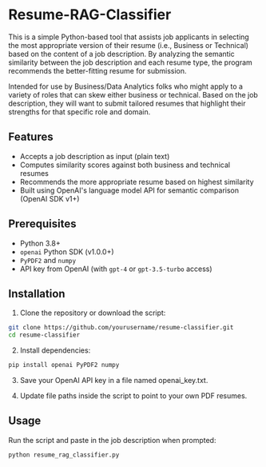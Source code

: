 # Resume-RAG-Classifier

This is a simple Python-based tool that assists job applicants in selecting the most appropriate version of their resume (i.e., Business or Technical) based on the content of a job description. By analyzing the semantic similarity between the job description and each resume type, the program recommends the better-fitting resume for submission.

Intended for use by Business/Data Analytics folks who might apply to a variety of roles that can skew either business or technical. Based on the job description, they will want to submit tailored resumes that highlight their strengths for that specific role and domain.

## Features

- Accepts a job description as input (plain text)
- Computes similarity scores against both business and technical resumes
- Recommends the more appropriate resume based on highest similarity
- Built using OpenAI's language model API for semantic comparison (OpenAI SDK v1+)

## Prerequisites

- Python 3.8+
- `openai` Python SDK (v1.0.0+)
- `PyPDF2` and `numpy`
- API key from OpenAI (with `gpt-4` or `gpt-3.5-turbo` access)

## Installation

1. Clone the repository or download the script:
```bash
git clone https://github.com/yourusername/resume-classifier.git
cd resume-classifier
```

2. Install dependencies:
```bash
pip install openai PyPDF2 numpy
```

3. Save your OpenAI API key in a file named openai_key.txt.

4. Update file paths inside the script to point to your own PDF resumes.

## Usage

Run the script and paste in the job description when prompted:

```
python resume_rag_classifier.py
```
